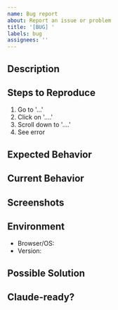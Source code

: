 ```yaml
---
name: Bug report
about: Report an issue or problem
title: '[BUG] '
labels: bug
assignees: ''
---
```


## Description
<!-- A clear and concise description of the bug -->

## Steps to Reproduce
<!-- Detailed steps to reproduce the behavior -->
1. Go to '...'
2. Click on '....'
3. Scroll down to '....'
4. See error

## Expected Behavior
<!-- A clear description of what you expected to happen -->

## Current Behavior
<!-- What actually happens instead of the expected behavior -->

## Screenshots
<!-- If applicable, add screenshots to help explain your problem -->

## Environment
<!-- Information about your environment -->
- Browser/OS: 
- Version:

## Possible Solution
<!-- If you have ideas on how to fix the issue, describe them here -->

## Claude-ready?
<!-- Is this bug report complete enough for Claude to implement a fix? If maintainers agree, they can add the "claude" label and Claude will attempt to fix this issue. -->